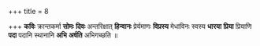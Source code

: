 +++
title = 8

+++
**कविः** क्रान्तकर्मा **सोमः** **दिवः** अन्तरिक्षात् **हिन्वानः** प्रेर्यमाणः **विप्रस्य** मेधाविनः स्वस्य **धारया** **प्रिया** प्रियाणि **पदा** पदानि स्थानानि **अभि** **अर्षति** अभिगच्छति ॥